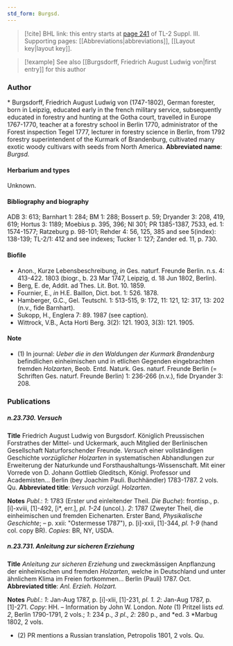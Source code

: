 ```yaml
---
std_form: Burgsd.
---
```


> [!cite] BHL link: this entry starts at [page 241](https://www.biodiversitylibrary.org/page/33266548) of TL-2 Suppl. III.
> Supporting pages: [[Abbreviations|abbreviations]], [[Layout key|layout key]].

> [!example] See also [[Burgsdorff, Friedrich August Ludwig von|first entry]] for this author

### Author

\* Burgsdorff, Friedrich August Ludwig von (1747-1802), German forester, born in Leipzig, educated early in the french military service, subsequently educated in forestry and hunting at the Gotha court, travelled in Europe 1767-1770, teacher at a forestry school in Berlin 1770, administrator of the Forest inspection Tegel 1777, lecturer in forestry science in Berlin, from 1792 forestry superintendent of the Kurmark of Brandenburg, cultivated many exotic woody cultivars with seeds from North America. 
**Abbreviated name**: *Burgsd.*

#### Herbarium and types

Unknown.

#### Bibliography and biography

ADB 3: 613; Barnhart 1: 284; BM 1: 288; Bossert p. 59; Dryander 3: 208, 419, 619; Hortus 3: 1189; Moebius p. 395, 396; NI 301; PR 1385-1387, 7533, ed. 1: 1574-1577; Ratzeburg p. 98-101; Rehder 4: 56, 125, 385 and see 5(index): 138-139; TL-2/1: 412 and see indexes; Tucker 1: 127; Zander ed. 11, p. 730.

#### Biofile

- Anon., Kurze Lebensbeschreibung, *in* Ges. naturf. Freunde Berlin. n.s. 4: 413-422. 1803 (biogr., b. 23 Mar 1747, Leipzig, d. 18 Jun 1802, Berlin).
- Berg, E. de, Addit. ad Thes. Lit. Bot. 10. 1859.
- Fournier, E., *in* H.E. Baillon, Dict. bot. 1: 526. 1878.
- Hamberger, G.C., Gel. Teutschl. 1: 513-515, 9: 172, 11: 121, 12: 317, 13: 202 (n.v., fide Barnhart).
- Sukopp, H., Englera 7: 89. 1987 (see caption).
- Wittrock, V.B., Acta Horti Berg. 3(2): 121. 1903, 3(3): 121. 1905.

#### Note

- (1) In journal: *Ueber die in den Waldungen der Kurmark Brandenburg* befindlichen einheimischen und in etlichen Gegenden eingebrachten fremden *Holzarten*, Beob. Entd. Naturk. Ges. naturf. Freunde Berlin (= Schriften Ges. naturf. Freunde Berlin) 1: 236-266 (n.v.), fide Dryander 3: 208.

### Publications

##### n.23.730. Versuch

**Title**
Friedrich August Ludwig von Burgsdorf. Königlich Preussischen Forstrathes der Mittel- und Uckermark, auch Mitglied der Berlinischen Gesellschaft Naturforschender Freunde. *Versuch* einer vollständigen Geschichte *vorzüglicher Holzarten* in systematischen Abhandlungen zur Erweiterung der Naturkunde und Forsthaushaltungs-Wissenschaft. Mit einer Vorrede von D. Johann Gottlieb Gleditsch, Königl. Professor und Academisten... Berlin (bey Joachim Pauli. Buchhändler) 1783-1787. 2 vols. Qu.
**Abbreviated title**: *Versuch vorzügl. Holzarten*.

**Notes**
*Publ*.: *1*: 1783 (Erster und einleitender Theil. *Die Buche*): frontisp., p. \[i\]-xviii, \[1\]-492, \[i\*, err.\], *pl. 1-24* (uncol.).
*2*: 1787 (Zweyter Theil, die einheimischen und fremden Eichenarten. Erster Band, *Physikalische Geschichte*; – p. xxii: "Ostermesse 1787"), p. \[i\]-xxii, \[1\]-344, *pl. 1-9* (hand col. copy BR).
*Copies*: BR, NY, USDA.

##### n.23.731. Anleitung zur sicheren Erziehung

**Title**
*Anleitung zur sicheren Erziehung* und zweckmässigen Anpflanzung der einheimischen und fremden *Holzarten*, welche in Deutschland und unter ähnlichem Klima im Freien fortkommen... Berlin (Pauli) 1787. Oct.
**Abbreviated title**: *Anl. Erzieh. Holzart.*

**Notes**
*Publ*.: *1*: Jan-Aug 1787, p. \[i\]-xlii, \[1\]-231, *pl. 1.*
*2*: Jan-Aug 1787, p. \[1\]-271.
*Copy*: HH. – Information by John W. London.
*Note* (1) Pritzel lists *ed. 2*, Berlin 1790-1791, 2 vols.; *1*: 234 p., *3 pl*., *2*: 280 p., and *ed. 3 *Marbug 1802, 2 vols.
- (2) PR mentions a Russian translation, Petropolis 1801, 2 vols. Qu.

